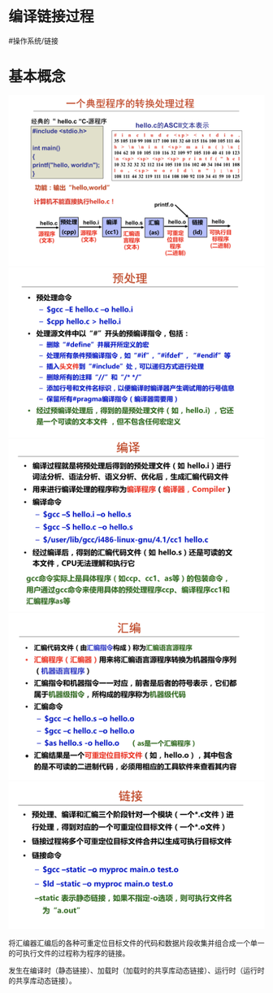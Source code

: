 # 编译链接过程
#操作系统/链接

# 基本概念
![](%E7%BC%96%E8%AF%91%E9%93%BE%E6%8E%A5%E8%BF%87%E7%A8%8B/667C2A97-28C7-49A8-B89A-383D07EB90E1.png)
![](%E7%BC%96%E8%AF%91%E9%93%BE%E6%8E%A5%E8%BF%87%E7%A8%8B/DDF667AC-3E58-4D03-8DE6-46FF3F56667A.png)
![](%E7%BC%96%E8%AF%91%E9%93%BE%E6%8E%A5%E8%BF%87%E7%A8%8B/D4C297C4-D36C-4D85-A0AB-4163D9828F57.png)
![](%E7%BC%96%E8%AF%91%E9%93%BE%E6%8E%A5%E8%BF%87%E7%A8%8B/D375C6C0-0788-4D62-9485-4CF56B3F0546.png)
![](%E7%BC%96%E8%AF%91%E9%93%BE%E6%8E%A5%E8%BF%87%E7%A8%8B/CBAC7071-8773-4079-85D3-B46260886FD8.png)

将汇编器汇编后的各种可重定位目标文件的代码和数据片段收集并组合成一个单一的可执行文件的过程称为程序的链接。

发生在编译时（静态链接）、加载时（加载时的共享库动态链接）、运行时（运行时的共享库动态链接）。

